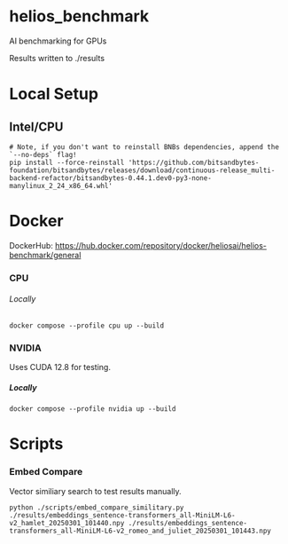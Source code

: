 # helios_benchmark
AI benchmarking for GPUs

Results written to ./results

# Local Setup

## Intel/CPU
```
# Note, if you don't want to reinstall BNBs dependencies, append the `--no-deps` flag!
pip install --force-reinstall 'https://github.com/bitsandbytes-foundation/bitsandbytes/releases/download/continuous-release_multi-backend-refactor/bitsandbytes-0.44.1.dev0-py3-none-manylinux_2_24_x86_64.whl'
```

# Docker
DockerHub: https://hub.docker.com/repository/docker/heliosai/helios-benchmark/general

### CPU

###### Locally
```
docker compose --profile cpu up --build
```

### NVIDIA
Uses CUDA 12.8 for testing.

##### Locally
```
docker compose --profile nvidia up --build
```



# Scripts

### Embed Compare
Vector similiary search to test results manually.
```
python ./scripts/embed_compare_similitary.py ./results/embeddings_sentence-transformers_all-MiniLM-L6-v2_hamlet_20250301_101440.npy ./results/embeddings_sentence-transformers_all-MiniLM-L6-v2_romeo_and_juliet_20250301_101443.npy 
```